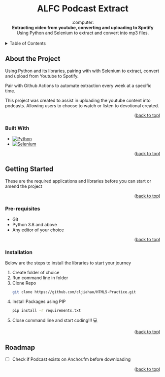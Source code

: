<div align="center">
  <h1>ALFC Podcast Extract</h1>
</div>

<div align="center">
  :computer:
</div>
<div align="center">
  <strong>Extracting video from youtube, converting and uploading to Spotify</strong>
</div>
<div align="center">
  Using Python and Selenium to extract and convert into mp3 files.
</div>

<br />

<!-- TABLE OF CONTENTS -->
<details>
  <summary>Table of Contents</summary>
  <ol>
    <li>
      <a href="#about-the-project">About The Project</a>
      <ul>
        <li><a href="#built-with">Built With</a></li>
      </ul>
    </li>
    <li>
      <a href="#getting-started">Getting Started</a>
      <ul>
        <li><a href="#prerequisites">Prerequisites</a></li>
        <li><a href="#installation">Installation</a></li>
      </ul>
    </li>
    <li><a href="#roadmap">Roadmap</a></li>
  </ol>
</details>

<!-- About The Project -->
## About the Project

Using Python and its libraries, pairing with with Selenium to extract, convert and upload from Youtube to Spotify.

Pair with Github Actions to automate extraction every week at a specific time.

This project was created to assist in uploading the youtube content into podcasts.
Allowing users to choose to watch or listen to devotional created.

<p align="right">(<a href="#readme-top">back to top</a>)</p>

<!-- Built With -->
### Built With

* [![Python][Python]][Python-url]
* [![Selenium][Selenium]][Selenium-url]

<p align="right">(<a href="#readme-top">back to top</a>)</p>

<!-- Getting Started -->
## Getting Started

These are the required applications and libraries before you can start or amend the project

<p align="right">(<a href="#readme-top">back to top</a>)</p>

<!-- Pre-requisites -->
### Pre-requisites

- Git 
- Python 3.8 and above
- Any editor of your choice

<p align="right">(<a href="#readme-top">back to top</a>)</p>

<!-- Installation -->
### Installation

Below are the steps to install the libraries to start your journey

1. Create folder of choice
2. Run command line in folder
3. Clone Repo 
    ```sh
    git clone https://github.com/cljiahao/HTML5-Practice.git
    ```
4. Install Packages using PIP 
    ```sh
    pip install -r requirements.txt
    ```
5. Close command line and start coding!!! :computer:

<p align="right">(<a href="#readme-top">back to top</a>)</p>

<!-- Roadmap -->
## Roadmap

- [ ] Check if Podcast exists on Anchor.fm before downloading

<p align="right">(<a href="#readme-top">back to top</a>)</p>

<!-- MARKDOWN LINKS & IMAGES -->
<!-- https://www.markdownguide.org/basic-syntax/#reference-style-links -->
[contributors-shield]: https://img.shields.io/github/contributors/othneildrew/Best-README-Template.svg?style=for-the-badge
[contributors-url]: https://github.com/othneildrew/Best-README-Template/graphs/contributors
[forks-shield]: https://img.shields.io/github/forks/othneildrew/Best-README-Template.svg?style=for-the-badge
[forks-url]: https://github.com/othneildrew/Best-README-Template/network/members
[stars-shield]: https://img.shields.io/github/stars/othneildrew/Best-README-Template.svg?style=for-the-badge
[stars-url]: https://github.com/othneildrew/Best-README-Template/stargazers
[issues-shield]: https://img.shields.io/github/issues/othneildrew/Best-README-Template.svg?style=for-the-badge
[issues-url]: https://github.com/othneildrew/Best-README-Template/issues
[license-shield]: https://img.shields.io/github/license/othneildrew/Best-README-Template.svg?style=for-the-badge
[license-url]: https://github.com/othneildrew/Best-README-Template/blob/master/LICENSE.txt
[linkedin-shield]: https://img.shields.io/badge/-LinkedIn-black.svg?style=for-the-badge&logo=linkedin&colorB=555
[linkedin-url]: https://linkedin.com/in/cljiahao

<!-- Operating Systems -->
[Android]:https://img.shields.io/badge/Android-3DDC84?style=for-the-badge&logo=android&logoColor=white
[Android-url]:https://www.android.com/
[iOS]:https://img.shields.io/badge/iOS-000000?style=for-the-badge&logo=ios&logoColor=white
[iOS-Url]:https://www.apple.com/sg/ios/ios-16/
[Linux]:https://img.shields.io/badge/Linux-FCC624?style=for-the-badge&logo=linux&logoColor=black
[Linux-url]:https://www.linux.org/
[MacOS]:https://img.shields.io/badge/mac%20os-000000?style=for-the-badge&logo=macos&logoColor=F0F0F0
[MacOS-url]:https://www.apple.com/macos/ventura/
[Ubuntu]:https://img.shields.io/badge/Ubuntu-E95420?style=for-the-badge&logo=ubuntu&logoColor=white
[Ubuntu-url]:https://ubuntu.com/
[Windows]:https://img.shields.io/badge/Windows-0078D6?style=for-the-badge&logo=windows&logoColor=white
[Windows-url]:https://www.microsoft.com/en-sg/windows/?r=1

<!-- Frameworks, Platforms and Libraries -->
[.Net]:https://img.shields.io/badge/.NET-5C2D91?style=for-the-badge&logo=.net&logoColor=white
[.Net-url]:https://learn.microsoft.com/en-us/dotnet/visual-basic/
[Angular]: https://img.shields.io/badge/Angular-DD0031?style=for-the-badge&logo=angular&logoColor=white
[Angular-url]: https://angular.io/
[Angular.js]: https://img.shields.io/badge/Angular-DD0031?style=for-the-badge&logo=angular&logoColor=white
[Angularjs-url]: https://angularjs.org/
[Bootstrap.com]: https://img.shields.io/badge/Bootstrap-563D7C?style=for-the-badge&logo=bootstrap&logoColor=white
[Bootstrap-url]: https://getbootstrap.com
[FastAPI]:https://img.shields.io/badge/FastAPI-005571?style=for-the-badge&logo=fastapi
[FastAPI-url]:https://fastapi.tiangolo.com/
[JQuery.com]: https://img.shields.io/badge/jQuery-0769AD?style=for-the-badge&logo=jquery&logoColor=white
[JQuery-url]: https://jquery.com 
[Laravel.com]: https://img.shields.io/badge/Laravel-FF2D20?style=for-the-badge&logo=laravel&logoColor=white
[Laravel-url]: https://laravel.com
[Matplotlib]:https://img.shields.io/badge/Matplotlib-%23ffffff.svg?style=for-the-badge&logo=Matplotlib&logoColor=black
[Matplotlib-url]:https://matplotlib.org/
[MySQL]:https://img.shields.io/badge/mysql-%2300f.svg?style=for-the-badge&logo=mysql&logoColor=white
[MySQL-url]:https://www.mysql.com/
[Next.js]: https://img.shields.io/badge/next.js-000000?style=for-the-badge&logo=nextdotjs&logoColor=white
[Next-url]: https://nextjs.org/
[Node.js]:https://img.shields.io/badge/node.js-6DA55F?style=for-the-badge&logo=node.js&logoColor=white
[Node-url]:https://nodejs.org/en/
[Numpy]:https://img.shields.io/badge/numpy-%23013243.svg?style=for-the-badge&logo=numpy&logoColor=white
[Numpy-url]:https://numpy.org/
[Pandas]:https://img.shields.io/badge/pandas-%23150458.svg?style=for-the-badge&logo=pandas&logoColor=white
[Pandas-url]:https://pandas.pydata.org/
[React.js]: https://img.shields.io/badge/React-20232A?style=for-the-badge&logo=react&logoColor=61DAFB
[React-url]: https://reactjs.org/
[Selenium]:https://img.shields.io/badge/-selenium-%43B02A?style=for-the-badge&logo=selenium&logoColor=white
[Selenium-url]:https://www.selenium.dev/
[Svelte.dev]: https://img.shields.io/badge/Svelte-4A4A55?style=for-the-badge&logo=svelte&logoColor=FF3E00
[Svelte-url]: https://svelte.dev/
[Tailwindcss]:https://img.shields.io/badge/tailwindcss-%2338B2AC.svg?style=for-the-badge&logo=tailwind-css&logoColor=white
[Tailwindcss-url]:https://tailwindcss.com/
[Tensorflow]:https://img.shields.io/badge/TensorFlow-%23FF6F00.svg?style=for-the-badge&logo=TensorFlow&logoColor=white
[Tensorflow-url]:https://www.tensorflow.org/
[VisualStudioCode]:https://img.shields.io/badge/Visual%20Studio%20Code-0078d7.svg?style=for-the-badge&logo=visual-studio-code&logoColor=white
[VSC-url]:https://code.visualstudio.com/
[Vue.js]: https://img.shields.io/badge/Vue.js-35495E?style=for-the-badge&logo=vuedotjs&logoColor=4FC08D
[Vue-url]: https://vuejs.org/

<!-- Languages -->
[C#]:https://img.shields.io/badge/c%23-%23239120.svg?style=for-the-badge&logo=c-sharp&logoColor=white
[C#-url]:https://learn.microsoft.com/en-us/dotnet/csharp/
[C++]:https://img.shields.io/badge/c++-%2300599C.svg?style=for-the-badge&logo=c%2B%2B&logoColor=white
[C++-url]:https://isocpp.org/
[CSS]:https://img.shields.io/badge/css3-%231572B6.svg?style=for-the-badge&logo=css&logoColor=white
[CSS-url]:https://www.w3.org/TR/CSS/#css
[GO]:https://img.shields.io/badge/go-%2300ADD8.svg?style=for-the-badge&logo=go&logoColor=white
[GO-url]:https://go.dev/
[HTML5]:https://img.shields.io/badge/html5-%23E34F26.svg?style=for-the-badge&logo=html5&logoColor=white
[HTML5-url]:https://html.spec.whatwg.org/multipage/
[Java]:https://img.shields.io/badge/java-%23ED8B00.svg?style=for-the-badge&logo=java&logoColor=white
[Java-url]:https://www.java.com/en/
[Javascript]:https://img.shields.io/badge/javascript-%23323330.svg?style=for-the-badge&logo=javascript&logoColor=%23F7DF1E
[Javascript-url]:https://www.ecma-international.org/publications-and-standards/standards/ecma-262/
[Kotlin]:https://img.shields.io/badge/kotlin-%237F52FF.svg?style=for-the-badge&logo=kotlin&logoColor=white
[Kotlin-url]:https://kotlinlang.org/lp/mobile/
[PHP]:https://img.shields.io/badge/php-%23777BB4.svg?style=for-the-badge&logo=php&logoColor=white
[PHP-url]:https://www.php.net/
[Python]: https://img.shields.io/badge/python-3670A0?style=for-the-badge&logo=python&logoColor=ffdd54
[Python-url]: https://www.python.org/
[Rust]:https://img.shields.io/badge/rust-%23000000.svg?style=for-the-badge&logo=rust&logoColor=white
[Rust-url]:https://www.rust-lang.org/
[Swift]:https://img.shields.io/badge/swift-F54A2A?style=for-the-badge&logo=swift&logoColor=white
[Swift-url]:https://developer.apple.com/swift/
[Typescript]:https://img.shields.io/badge/typescript-%23007ACC.svg?style=for-the-badge&logo=typescript&logoColor=white
[Typescript-url]:https://www.typescriptlang.org/

<!-- Useful Apps, Database and Servers -->
[Apache]:https://img.shields.io/badge/apache-%23D42029.svg?style=for-the-badge&logo=apache&logoColor=white
[Apache-url]:https://www.apache.org/
[Docker]:https://img.shields.io/badge/docker-%230db7ed.svg?style=for-the-badge&logo=docker&logoColor=white
[Docker-url]:https://www.docker.com/
[Kubernates]:https://img.shields.io/badge/kubernetes-%23326ce5.svg?style=for-the-badge&logo=kubernetes&logoColor=white
[Kubernates-url]:https://kubernetes.io/
[Nginx]:https://img.shields.io/badge/nginx-%23009639.svg?style=for-the-badge&logo=nginx&logoColor=white
[Nginx-url]:https://www.nginx.com/
